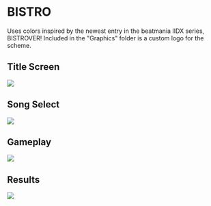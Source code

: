 # BISTRO
Uses colors inspired by the newest entry in the beatmania IIDX series, BISTROVER!
Included in the "Graphics" folder is a custom logo for the scheme.

## Title Screen
![](https://i.imgur.com/6t2MWpJ.png)

## Song Select
![](https://i.imgur.com/Cxl2rEd.png)

## Gameplay
![](https://i.imgur.com/C0MJjFa.png)

## Results
![](https://i.imgur.com/s9eO9e3.png)
